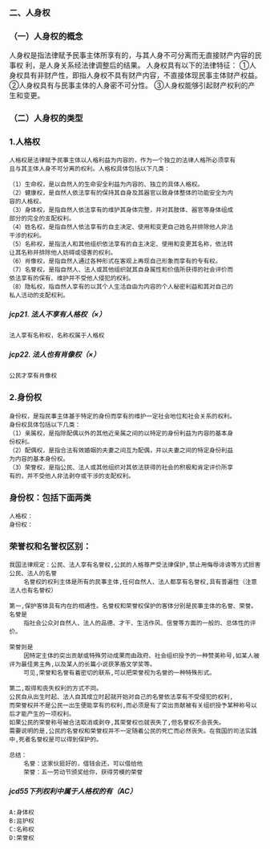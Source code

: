 ### 二、人身权
### （一）人身权的概念
人身权是指法律赋予民事主体所享有的，与其人身不可分离而无直接财产内容的民事权
利，是人身关系经法律调整后的结果。
人身权具有以下的法律特征：
    ①人身权具有非财产性，即指人身权不具有财产内容，不直接体现民事主体财产权益。
    ②人身权具有与民事主体的人身密不可分性。
    ③人身权能够引起财产权利的产生和变更。
    
### （二）人身权的类型
### 1.人格权
    人格权是法律赋予民事主体以人格利益为内容的，作为一个独立的法律人格所必须享有
    且与其主体人身不可分离的权利。人格权具体包括以下几类：
    
    （1）生命权，是以自然人的生命安全利益为内容的、独立的具体人格权。
    （2）健康权，是自然人依法享有的保持其自身及其器官以致身体整体的功能安全为内
    容的人格权。
    （3）身体权，是指自然人依法享有的维护其身体完整，并对其肢体、器官等身体组成
    部分的完全的支配权利。
    （4）姓名权，是指自然人依法享有的自主决定、使用和变更自己姓名并排除他人非法
    干涉的权利。
    （5）名称权，是指法人和其他组织依法享有的自主决定、使用和变更其名称，依法转
    让其名称并排除他人妨碍或侵害的权利。
    （6）肖像权，是指自然人通过各种形式在客观上再现自己形象而享有的专有权。
    （7）名誉权，是指自然人、法人或其他组织就其自身属性和价值所获得的社会评价而
    依法享有的保有、维护并不受他人侵犯的权利。
    （8）隐私权，指自然人享有的以其个人生活自由为内容的个人秘密利益和其对自己的
    私人活动的支配权利。

##### jcp21. 法人不享有人格权（×）
    法人享有名称权，名称权属于人格权

##### jcp22. 法人也有肖像权（×）
    公民才享有肖像权



### 2.身份权
    身份权，是指民事主体基于特定的身份而享有的维护一定社会地位和社会关系的权利。
    身份权具体包括以下几类：
    （1）亲属权，是指除配偶以外的其他近亲属之间的以特定的身份利益为内容的基本身
    份权利。
    （2）配偶权，是指合法有效婚姻的夫妻之间互为配偶，并以夫妻之间的特定身份利益
    为内容的基本身份权。
    （3）荣誉权，是指公民、法人或其他组织对其依法获得的社会的积极和肯定评价所享
    有的，并不受他人非法剥夺或干涉的支配权利。

### 身份权：包括下面两类
    人格权：
    身份权：

### 荣誉权和名誉权区别：
    我国法律规定：公民、法人享有名誉权,公民的人格尊严受法律保护,禁止用侮辱诽谤等方式损害公民、法人的名誉
        名誉权的权利主体是所有的民事主体,任何自然人、法人都享有名誉权,具有普遍性（注意法人也有名誉权）
    
    第一,保护客体具有内在的相通性。名誉权和荣誉权保护的客体分别是民事主体的名誉、荣誉。
    名誉是
        指社会公众对自然人、法人的品德、才干、生活作风、信誉等方面的一般的、总体性的评价。
        
    荣誉则是
        因特定主体的突出贡献或特殊劳动成果而由政府、社会组织授予的一种赞美称号,如某人被评为最佳男主角,以及某人的长篇小说获茅盾文学奖等。
        可见,荣誉和名誉有着密切的联系,可以把荣誉视为名誉的一种特殊形式。
        
    第二,取得和丧失权利的方式不同。
    公民自从出生时起、法人自其成立时起就开始对自己的名誉依法享有不受侵犯的权利,
    而荣誉权并不是公民一出生便能享有的权利,而必须是有了突出贡献被有关组织授予某种称号以后才能产生的一项权利。
    如果公民的荣誉称号被合法取消或剥夺,其荣誉权也就丧失了,但名誉权不会丧失。
    需要说明的是,公民的名誉权和荣誉权并不一定随着公民的死亡而必然丧失。在我国的司法实践中,死者名誉权是可以得到保护的。    
    
    总结：
        名誉：这家伙挺好的，借钱会还，可以借给他
        荣誉：五一劳动节颁奖给你，获得劳模的荣誉    

##### jcd55下列权利中属于人格权的有（AC）
    A:身体权
    B:监护权
    C:名称权
    D:荣誉权




















    